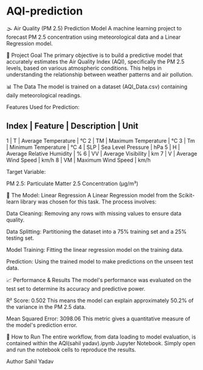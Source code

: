 # AQI-prediction
🌫️ Air Quality (PM 2.5) Prediction Model
A machine learning project to forecast PM 2.5 concentration using meteorological data and a Linear Regression model.

🎯 Project Goal
The primary objective is to build a predictive model that accurately estimates the Air Quality Index (AQI), specifically the PM 2.5 levels, based on various atmospheric conditions. This helps in understanding the relationship between weather patterns and air pollution.

📊 The Data
The model is trained on a dataset (AQI_Data.csv) containing daily meteorological readings.

Features Used for Prediction:

Index | Feature | Description                | Unit
-----------------------------------------------------
1     | T       | Average Temperature        | °C
2     | TM      | Maximum Temperature        | °C
3     | Tm      | Minimum Temperature        | °C
4     | SLP     | Sea Level Pressure         | hPa
5     | H       | Average Relative Humidity  | %
6     | VV      | Average Visibility         | km
7     | V       | Average Wind Speed         | km/h
8     | VM      | Maximum Wind Speed         | km/h


Target Variable:

PM 2.5: Particulate Matter 2.5 Concentration (µg/m³)

🤖 The Model: Linear Regression
A Linear Regression model from the Scikit-learn library was chosen for this task. The process involves:

Data Cleaning: Removing any rows with missing values to ensure data quality.

Data Splitting: Partitioning the dataset into a 75% training set and a 25% testing set.

Model Training: Fitting the linear regression model on the training data.

Prediction: Using the trained model to make predictions on the unseen test data.

📈 Performance & Results
The model's performance was evaluated on the test set to determine its accuracy and predictive power.

R² Score: 0.502
This means the model can explain approximately 50.2% of the variance in the PM 2.5 data.

Mean Squared Error: 3098.06
This metric gives a quantitative measure of the model's prediction error.

🚀 How to Run
The entire workflow, from data loading to model evaluation, is contained within the AQI(sahil yadav).ipynb Jupyter Notebook. Simply open and run the notebook cells to reproduce the results.

Author
Sahil Yadav
